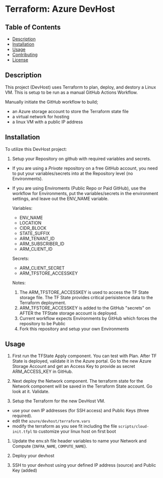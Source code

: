 # Terraform: Azure DevHost

## Table of Contents
- [Description](#description)
- [Installation](#installation)
- [Usage](#usage)
- [Contributing](#contributing)
- [License](#license)

## Description
This project (DevHost) uses Terraform to plan, deploy, and destory a Linux VM. This is setup to be run as a manual GitHub Actions Workflow.

Manually initiate the GitHub workflow to build;
- an Azure storage account to store the Terraform state file
- a virtual network for hosting
- a linux VM with a public IP address

## Installation

To utilize this DevHost project:

1. Setup your Repository on github with required variables and secrets.
- If you are using a _Private_ repository on a free GitHub account, you need to put your variables/secrets into at the Repository level (no Environments).
- If you are using Enviroments (Public Repo or Paid GitHub), use the workflow for Environments, put the variables/secrets in the environment settings, and leave out the ENV_NAME variable.

    Variables:
    - ENV_NAME
    - LOCATION
    - CIDR_BLOCK
    - STATE_SUFFIX
    - ARM_TENANT_ID
    - ARM_SUBSCRIBER_ID
    - ARM_CLIENT_ID

    Secrets:
    - ARM_CLIENT_SECRET
    - ARM_TFSTORE_ACCESSKEY

    Notes:
    
    1. The ARM_TFSTORE_ACCESSKEY is used to access the TF State storage file. The TF State provides critical perisistence data to the Terraform deployment.
    1.  ARM_TFSTORE_ACCESSKEY is added to the GitHub "secrets" on AFTER the TFState storage account is deployed.
    1. Current workflow expects Environments by GitHub which forces the repository to be Public
    1. Fork this repository and setup your own Environments

## Usage

1. First run the TFState Apply component. You can test with Plan. After TF State is deployed, validate it in the Azure portal. Go to the new Azure Storage Account and get an Access Key to provide as secret ARM_ACCESS_KEY in GitHub.

1. Next deploy the Network component. The terraform state for the Network component will be saved in the Terraform State account. Go look at it. Validate.

1. Setup the Terraform for the new DevHost VM. 
- use your own IP addresses (for SSH access) and Public Keys (three required).
- edit the `azure/devhost/terraform.vars`
- modify the terraform as you see fit including the file `scripts/cloud-init.tfpl` to customize your linux host on first boot

1. Update the env.sh file header variables to name your Network and Compute (`INFRA_NAME`, `COMPUTE_NAME`).

1. Deploy your devhost

1. SSH to your devhost using your defined IP address (source) and Public Key (added)

